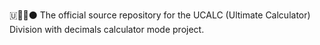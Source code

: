 🇺🧮️➗️⚫️ The official source repository for the UCALC (Ultimate Calculator) Division with decimals calculator mode project. 
